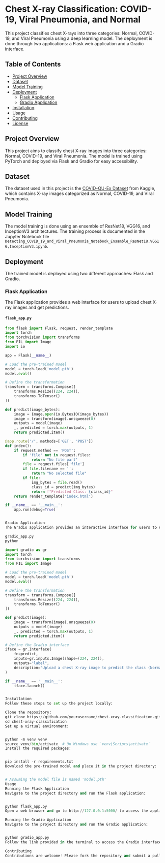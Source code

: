 # Chest X-ray Classification: COVID-19, Viral Pneumonia, and Normal

This project classifies chest X-rays into three categories: Normal, COVID-19, and Viral Pneumonia using a deep learning model. The deployment is done through two applications: a Flask web application and a Gradio interface.

## Table of Contents
- [Project Overview](#project-overview)
- [Dataset](#dataset)
- [Model Training](#model-training)
- [Deployment](#deployment)
  - [Flask Application](#flask-application)
  - [Gradio Application](#gradio-application)
- [Installation](#installation)
- [Usage](#usage)
- [Contributing](#contributing)
- [License](#license)

## Project Overview
This project aims to classify chest X-ray images into three categories: Normal, COVID-19, and Viral Pneumonia. The model is trained using PyTorch and deployed via Flask and Gradio for easy accessibility.

## Dataset
The dataset used in this project is the [COVID-QU-Ex Dataset](https://www.kaggle.com/datasets/anasmohammedtahir/covidqu) from Kaggle, which contains X-ray images categorized as Normal, COVID-19, and Viral Pneumonia.

## Model Training
The model training is done using an ensemble of ResNet18, VGG16, and InceptionV3 architectures. The training process is documented in the Jupyter Notebook file `Detecting_COVID_19_and_Viral_Pneumonia_Notebook_Ensamble_ResNet18,VGG16,InceptionV3.ipynb`.

## Deployment
The trained model is deployed using two different approaches: Flask and Gradio.

### Flask Application
The Flask application provides a web interface for users to upload chest X-ray images and get predictions.

#### `flask_app.py`
```python
from flask import Flask, request, render_template
import torch
from torchvision import transforms
from PIL import Image
import io

app = Flask(__name__)

# Load the pre-trained model
model = torch.load('model.pth')
model.eval()

# Define the transformation
transform = transforms.Compose([
    transforms.Resize((224, 224)),
    transforms.ToTensor()
])

def predict(image_bytes):
    image = Image.open(io.BytesIO(image_bytes))
    image = transform(image).unsqueeze(0)
    outputs = model(image)
    _, predicted = torch.max(outputs, 1)
    return predicted.item()

@app.route('/', methods=['GET', 'POST'])
def index():
    if request.method == 'POST':
        if 'file' not in request.files:
            return "No file part"
        file = request.files['file']
        if file.filename == '':
            return "No selected file"
        if file:
            img_bytes = file.read()
            class_id = predict(img_bytes)
            return f"Predicted Class: {class_id}"
    return render_template('index.html')

if __name__ == '__main__':
    app.run(debug=True)


Gradio Application
The Gradio application provides an interactive interface for users to upload chest X-ray images and get predictions.

gradio_app.py
python

import gradio as gr
import torch
from torchvision import transforms
from PIL import Image

# Load the pre-trained model
model = torch.load('model.pth')
model.eval()

# Define the transformation
transform = transforms.Compose([
    transforms.Resize((224, 224)),
    transforms.ToTensor()
])

def predict(image):
    image = transform(image).unsqueeze(0)
    outputs = model(image)
    _, predicted = torch.max(outputs, 1)
    return predicted.item()

# Define the Gradio interface
iface = gr.Interface(
    fn=predict,
    inputs=gr.inputs.Image(shape=(224, 224)),
    outputs="label",
    description="Upload a chest X-ray image to predict the class (Normal, COVID-19, Viral Pneumonia)"
)

if __name__ == '__main__':
    iface.launch()


Installation
Follow these steps to set up the project locally:

Clone the repository:
git clone https://github.com/yourusername/chest-xray-classification.git
cd chest-xray-classification
Set up a virtual environment:


python -m venv venv
source venv/bin/activate  # On Windows use `venv\Scripts\activate`
Install the required packages:


pip install -r requirements.txt
Download the pre-trained model and place it in the project directory:


# Assuming the model file is named 'model.pth'
Usage
Running the Flask Application
Navigate to the project directory and run the Flask application:


python flask_app.py
Open a web browser and go to http://127.0.0.1:5000/ to access the application.

Running the Gradio Application
Navigate to the project directory and run the Gradio application:


python gradio_app.py
Follow the link provided in the terminal to access the Gradio interface.

Contributing
Contributions are welcome! Please fork the repository and submit a pull request with your changes. Ensure that your code adheres to the existing style and includes appropriate tests.
